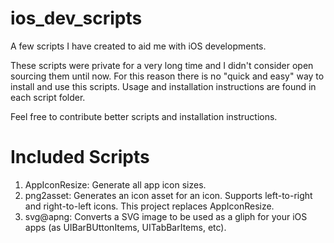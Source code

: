 # ios_dev_scripts

A few scripts I have created to aid me with iOS developments.

These scripts were private for a very long time and I didn't consider open sourcing them until now. For this reason there is no "quick and easy" way to install and use this scripts. Usage and installation instructions are found in each script folder.

Feel free to contribute better scripts and installation instructions.

# Included Scripts

1. AppIconResize: Generate all app icon sizes.
2. png2asset: Generates an icon asset for an icon. Supports left-to-right and right-to-left icons. This project replaces AppIconResize.
3. svg@apng: Converts a SVG image to be used as a gliph for your iOS apps (as UIBarBUttonItems, UITabBarItems, etc).
